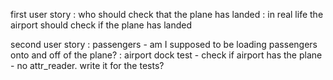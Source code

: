 
first user story
: who should check that the plane has landed
: in real life the airport should check if the plane has landed

second user story
: passengers - am I supposed to be loading passengers onto and off of the plane?
: airport dock test - check if airport has the plane - no attr_reader. write it for the tests?
